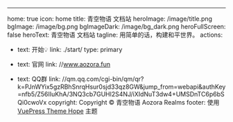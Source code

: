 ---
home: true
icon: home
title: 青空物语 文档站
heroImage: /image/title.png
bgImage: /image/bg.png
bgImageDark: /image/bg_dark.png
heroFullScreen: false
heroText: 青空物语 文档站
tagline: 用简单的话，构建和平世界。
actions:
  - text: 开始💡
    link: ./start/
    type: primary

  - text: 官网
    link: //www.aozora.fun
    
  - text: QQ群
    link: //qm.qq.com/cgi-bin/qm/qr?k=PJnWYix5gzRBhSnrqHsur0sjd33qz8GW&jump_from=webapi&authKey=nfb5/Z56IIuKhA/3NQ3cb7GUHl2S4NJ/iXIdNuT3dw4+UMSDnTC6p6bSQi0cwoVx
copyright: Copyright © 青空物语 Aozora Realms
footer: 使用 <a href="https://theme-hope.vuejs.press/zh/" target="_blank">VuePress Theme Hope</a> 主题